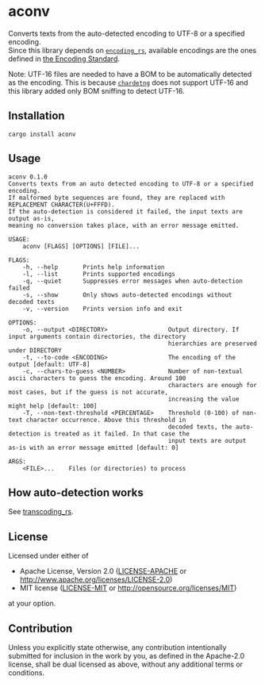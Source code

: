 # aconv  

Converts texts from the auto-detected encoding to UTF-8 or a specified encoding.  
Since this library depends on [`encoding_rs`](https://github.com/hsivonen/encoding_rs), available encodings are the ones defined in [the Encoding Standard](https://encoding.spec.whatwg.org).  

Note: UTF-16 files are needed to have a BOM to be automatically detected as the encoding. This is because [`chardetng`](https://github.com/hsivonen/chardetng) does not support UTF-16 and this library added only BOM sniffing to detect UTF-16.  

## Installation
```
cargo install aconv
```


## Usage
```
aconv 0.1.0
Converts texts from an auto detected encoding to UTF-8 or a specified encoding.
If malformed byte sequences are found, they are replaced with REPLACEMENT CHARACTER(U+FFFD).
If the auto-detection is considered it failed, the input texts are output as-is,
meaning no conversion takes place, with an error message emitted.

USAGE:
    aconv [FLAGS] [OPTIONS] [FILE]...

FLAGS:
    -h, --help       Prints help information
    -l, --list       Prints supported encodings
    -q, --quiet      Suppresses error messages when auto-detection failed
    -s, --show       Only shows auto-detected encodings without decoded texts
    -v, --version    Prints version info and exit

OPTIONS:
    -o, --output <DIRECTORY>                 Output directory. If input arguments contain directories, the directory
                                             hierarchies are preserved under DIRECTORY
    -t, --to-code <ENCODING>                 The encoding of the output [default: UTF-8]
    -c, --chars-to-guess <NUMBER>            Number of non-textual ascii characters to guess the encoding. Around 100
                                             characters are enough for most cases, but if the guess is not accurate,
                                             increasing the value might help [default: 100]
    -T, --non-text-threshold <PERCENTAGE>    Threshold (0-100) of non-text character occurrence. Above this threshold in
                                             decoded texts, the auto-detection is treated as it failed. In that case the
                                             input texts are output as-is with an error message emitted [default: 0]

ARGS:
    <FILE>...    Files (or directories) to process
```


## How auto-detection works  
See [transcoding_rs](transcoding_rs/README.md#how-auto-detection-works).


## License

Licensed under either of

 * Apache License, Version 2.0
   ([LICENSE-APACHE](LICENSE-APACHE) or http://www.apache.org/licenses/LICENSE-2.0)
 * MIT license
   ([LICENSE-MIT](LICENSE-MIT) or http://opensource.org/licenses/MIT)

at your option.

## Contribution

Unless you explicitly state otherwise, any contribution intentionally submitted
for inclusion in the work by you, as defined in the Apache-2.0 license, shall be
dual licensed as above, without any additional terms or conditions.

